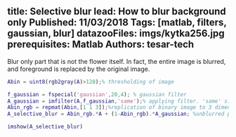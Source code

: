 title: Selective blur
lead: How to blur background only
Published: 11/03/2018
Tags: [matlab, filters, gaussian, blur]
datazooFiles: imgs/kytka256.jpg
prerequisites: Matlab
Authors: tesar-tech
---
  
Blur only part that is not the flower itself. In fact, the entire image is blurred, and foreground is replaced by the original image.

``` matlab
Abin = uint8(rgb2gray(A)>128);% thresholding of image

f_gaussian = fspecial('gaussian',20,4); % gaussian filter
A_gaussian = imfilter(A,f_gaussian,'same');% applying filter. 'same' size of image after filtration.
Abin_rgb = repmat(Abin,[1 1 3]);%replication of binary image to 3 dimensions (to be able to multiply RGB image)
A_selective_blur = Abin_rgb.*A + (1-Abin_rgb).*A_gaussian; %unblurred part + blurred part

imshow(A_selective_blur)
```